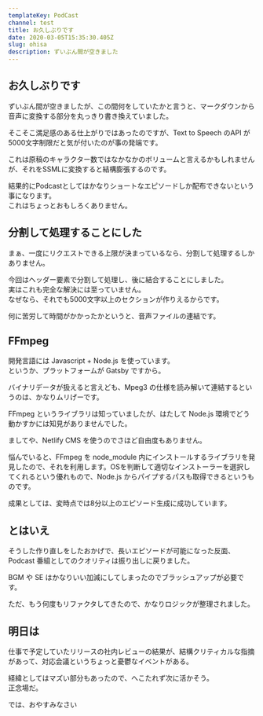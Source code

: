 ```yaml
---
templateKey: PodCast
channel: test
title: お久しぶりです
date: 2020-03-05T15:35:30.405Z
slug: ohisa
description: ずいぶん間が空きました
---
```

## お久しぶりです

ずいぶん間が空きましたが、この間何をしていたかと言うと、マークダウンから音声に変換する部分を丸っきり書き換えていました。

そこそこ満足感のある仕上がりではあったのですが、Text to Speech のAPI が5000文字制限だと気が付いたのが事の発端です。

これは原稿のキャラクター数ではなかなかのボリュームと言えるかもしれませんが、それをSSMLに変換すると結構膨張するのです。

結果的にPodcastとしてはかなりショートなエピソードしか配布できないという事になります。\
これはちょっとおもしろくありません。

## 分割して処理することにした

まぁ、一度にリクエストできる上限が決まっているなら、分割して処理するしかありません。

今回はヘッダー要素で分割して処理し、後に結合することにしました。\
実はこれも完全な解決には至っていません。\
なぜなら、それでも5000文字以上のセクションが作りえるからです。

何に苦労して時間がかかったかというと、音声ファイルの連結です。

## FFmpeg

開発言語には Javascript + Node.js を使っています。\
というか、プラットフォームが Gatsby ですから。

バイナリデータが扱えると言えども、Mpeg3 の仕様を読み解いて連結するというのは、かなりムリげーです。

FFmpeg というライブラリは知っていましたが、はたして Node.js 環境でどう動かすかには知見がありませんでした。

ましてや、Netlify CMS を使うのでさほど自由度もありません。

悩んでいると、FFmpeg を node_module 内にインストールするライブラリを発見したので、それを利用します。OSを判断して適切なインストーラーを選択してくれるという優れもので、Node.js からパイプするパスも取得できるというものです。

成果としては、変時点では8分以上のエピソード生成に成功しています。

## とはいえ

そうした作り直しをしたおかげで、長いエピソードが可能になった反面、Podcast 番組としてのクオリティは振り出しに戻りました。

BGM や SE はかなりいい加減にしてしまったのでブラッシュアップが必要です。

ただ、もう何度もリファクタしてきたので、かなりロジックが整理されました。

## 明日は

仕事で予定していたリリースの社内レビューの結果が、結構クリティカルな指摘があって、対応会議というちょっと憂鬱なイベントがある。

経緯としてはマズい部分もあったので、へこたれず次に活かそう。\
正念場だ。

では、おやすみなさい
